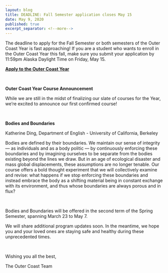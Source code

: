 ```yaml
---
layout: blog
title: DEADLINE: Fall Semester application closes May 15
date: May 9, 2020
published: true
excerpt_separator: <!--more-->
---
```


The deadline to apply for the Fall Semester or both semesters of the Outer Coast Year is fast approaching! If you are a student who wants to enroll in the Outer Coast Year this fall, make sure you submit your application by 11:59pm Alaska Daylight Time on Friday, May 15.

<strong>[Apply to the Outer Coast Year](http://outercoast.org/year/apply/)</strong>

<br>

<strong>Outer Coast Year Course Announcement</strong>

While we are still in the midst of finalizing our slate of courses for the Year, we’re excited to announce our first confirmed course!

<br>

<strong>Bodies and Boundaries</strong>

Katherine Ding, Department of English - University of California, Berkeley

Bodies are defined by their boundaries. We maintain our sense of integrity — as individuals and as a body politic — by continuously enforcing these boundaries and by imagining ourselves to be separate from the bodies existing beyond the lines we draw. But in an age of ecological disaster and mass global displacements, these assumptions are no longer tenable. Our course offers a bold thought experiment that we will collectively examine and revise: what happens if we stop enforcing these boundaries and instead embrace the body as a shifting material being in constant exchange with its environment, and thus whose boundaries are always porous and in flux? 

<br>

Bodies and Boundaries will be offered in the second term of the Spring Semester, spanning March 23 to May 7.

We will share additional program updates soon. In the meantime, we hope you and your loved ones are staying safe and healthy during these unprecedented times.

<br>

Wishing you all the best,

The Outer Coast Team
